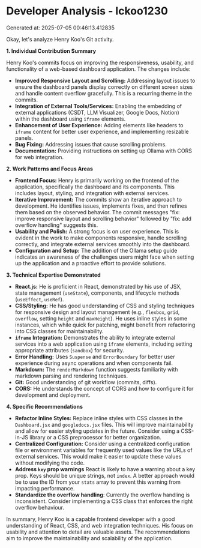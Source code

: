 # Developer Analysis - lckoo1230
Generated at: 2025-07-05 00:46:13.412835

Okay, let's analyze Henry Koo's Git activity.

**1. Individual Contribution Summary**

Henry Koo's commits focus on improving the responsiveness, usability, and functionality of a web-based dashboard application. The changes include:

*   **Improved Responsive Layout and Scrolling:**  Addressing layout issues to ensure the dashboard panels display correctly on different screen sizes and handle content overflow gracefully.  This is a recurring theme in the commits.
*   **Integration of External Tools/Services:**  Enabling the embedding of external applications (CSDT, LLM Visualizer, Google Docs, Notion) within the dashboard using `iframe` elements.
*   **Enhancement of User Experience:**  Adding elements like headers to `iframe` content for better user experience, and implementing resizable panels.
*   **Bug Fixing:**  Addressing issues that cause scrolling problems.
*   **Documentation:** Providing instructions on setting up Ollama with CORS for web integration.

**2. Work Patterns and Focus Areas**

*   **Frontend Focus:** Henry is primarily working on the frontend of the application, specifically the dashboard and its components. This includes layout, styling, and integration with external services.
*   **Iterative Improvement:** The commits show an iterative approach to development. He identifies issues, implements fixes, and then refines them based on the observed behavior. The commit messages "fix: improve responsive layout and scrolling behavior" followed by "fix: add overflow handling" suggests this.
*   **Usability and Polish:** A strong focus is on user experience. This is evident in the work to make components responsive, handle scrolling correctly, and integrate external services smoothly into the dashboard.
*   **Configuration and Setup:** The addition of the Ollama setup guide indicates an awareness of the challenges users might face when setting up the application and a proactive effort to provide solutions.

**3. Technical Expertise Demonstrated**

*   **React.js:**  He is proficient in React, demonstrated by his use of JSX, state management (`useState`), components, and lifecycle methods (`useEffect`, `useRef`).
*   **CSS/Styling:** He has good understanding of CSS and styling techniques for responsive design and layout management (e.g., `flexbox`, `grid`, `overflow`, setting `height` and `maxHeight`). He uses inline styles in some instances, which while quick for patching, might benefit from refactoring into CSS classes for maintainability.
*   **`iframe` Integration:** Demonstrates the ability to integrate external services into a web application using `iframe` elements, including setting appropriate attributes (`sandbox`) for security.
*   **Error Handling:** Uses `Suspense` and `ErrorBoundary` for better user experience during async operations and when components fail.
*   **Markdown:** The `renderMarkdown` function suggests familiarity with markdown parsing and rendering techniques.
*   **Git:** Good understanding of git workflow (commits, diffs).
*   **CORS:** He understands the concept of CORS and how to configure it for development and deployment.

**4. Specific Recommendations**

*   **Refactor Inline Styles:**  Replace inline styles with CSS classes in the `Dashboard.jsx` and `googledocs.jsx` files.  This will improve maintainability and allow for easier styling updates in the future.  Consider using a CSS-in-JS library or a CSS preprocessor for better organization.
*   **Centralized Configuration:**  Consider using a centralized configuration file or environment variables for frequently used values like the URLs of external services.  This would make it easier to update these values without modifying the code.
*   **Address `key` prop warnings** React is likely to have a warning about a key prop. Keys should be unique strings, not `index`. A better approach would be to use the ID from your `stats` array to prevent this warning from impacting performance.
*   **Standardize the overflow handling**: Currently the overflow handling is inconsistent. Consider implementing a CSS class that enforces the right overflow behaviour.

In summary, Henry Koo is a capable frontend developer with a good understanding of React, CSS, and web integration techniques. His focus on usability and attention to detail are valuable assets. The recommendations aim to improve the maintainability and scalability of the application.
